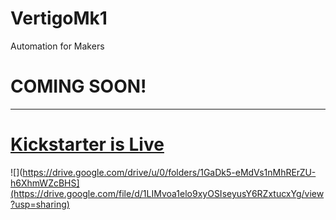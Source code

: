 # VertigoMk1
Automation for Makers
# COMING SOON!

____________________________________________
# [Kickstarter is Live](https://www.kickstarter.com/projects/automatedlayers/vertigo-mk1-the-evolution-of-automated-3d-printing?ref=nav_search&result=project&term=vertigo%20mk1&total_hits=1)

![](https://drive.google.com/drive/u/0/folders/1GaDk5-eMdVs1nMhRErZU-h6XhmWZcBHS](https://drive.google.com/file/d/1LIMvoa1elo9xyOSIseyusY6RZxtucxYg/view?usp=sharing)
